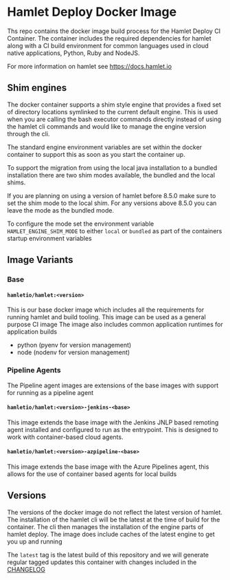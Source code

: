 # Hamlet Deploy Docker Image

Ths repo contains the docker image build process for the Hamlet Deploy CI Container. The container includes the required dependencies for hamlet along with a CI build environment for common languages used in cloud native applications, Python, Ruby and NodeJS.

For more information on hamlet see https://docs.hamlet.io

## Shim engines

The docker container supports a shim style engine that provides a fixed set of directory locations symlinked to the current default engine.
This is used when you are calling the bash executor commands directly instead of using the hamlet cli commands and would like to manage the engine version through the cli.

The standard engine environment variables are set within the docker container to support this as soon as you start the container up.

To support the migration from using the local java installation to a bundled installation there are two shim modes available, the bundled and the local shims.

If you are planning on using a version of hamlet before 8.5.0 make sure to set the shim mode to the local shim. For any versions above 8.5.0 you can leave the mode as the bundled mode.

To configure the mode set the environment variable `HAMLET_ENGINE_SHIM_MODE` to either `local` or `bundled` as part of the containers startup environment variables

## Image Variants

### Base

#### ```hamletio/hamlet:<version>```

This is our base docker image which includes all the requirements for running hamlet and build tooling. This image can be used as a general purpose CI image
The image also includes common application runtimes for application builds

- python (pyenv for version management)
- node (nodenv for version management)

### Pipeline Agents

The Pipeline agent images are extensions of the base images with support for running as a pipeline agent

#### ```hamletio/hamlet:<version>-jenkins-<base>```

This image extends the base image with the Jenkins JNLP based remoting agent installed and configured to run as the entrypoint. This is designed to work with container-based cloud agents.

#### ```hamletio/hamlet:<version>-azpipeline-<base>```

This image extends the base image with the Azure Pipelines agent, this allows for the use of container based agents for local builds

## Versions

The versions of the docker image do not reflect the latest version of hamlet. The installation of the hamlet cli will be the latest at the time of build for the container. The cli then manages the installation of the engine parts of hamlet deploy.
The image does include caches of the latest engine to get you up and running

The `latest` tag is the latest build of this repository and we will generate regular tagged updates this container with changes included in the [CHANGELOG](./CHANGELOG.md)
